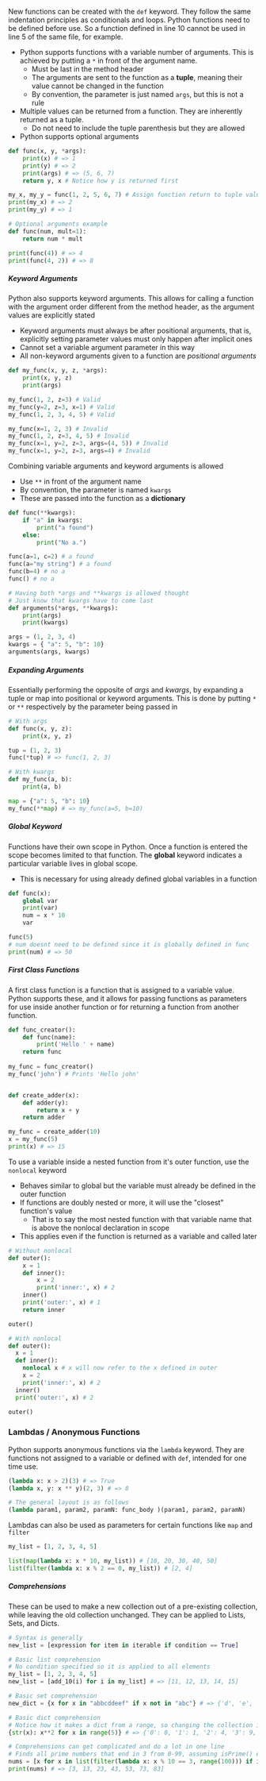 New functions can be created with the `def` keyword. They follow the same indentation principles as conditionals and loops. Python functions need to be defined before use. So a function defined in line 10 cannot be used in line 5 of the same file, for example.
- Python supports functions with a variable number of arguments. This is achieved by putting a `*` in front of the argument name. 
	- Must be last in the method header
	- The arguments are sent to the function as a **tuple**, meaning their value cannot be changed in the function
	- By convention, the parameter is just named `args`, but this is not a rule
- Multiple values can be returned from a function. They are inherently returned as a tuple.
	- Do not need to include the tuple parenthesis but they are allowed
- Python supports optional arguments

```python
def func(x, y, *args):
	print(x) # => 1
	print(y) # => 2
	print(args) # => (5, 6, 7)
	return y, x # Notice how y is returned first

my_x, my_y = func(1, 2, 5, 6, 7) # Assign function return to tuple values
print(my_x) # => 2
print(my_y) # => 1

# Optional arguments example
def func(num, mult=1):
	return num * mult

print(func(4)) # => 4
print(func(4, 2)) # => 8
```

##### Keyword Arguments
Python also supports keyword arguments. This allows for calling a function with the argument order different from the method header, as the argument values are explicitly stated 
- Keyword arguments must always be after positional arguments, that is, explicitly setting parameter values must only happen after implicit ones
- Cannot set a variable argument parameter in this way 
- All non-keyword arguments given to a function are *positional arguments*

```python
def my_func(x, y, z, *args):
	print(x, y, z)
	print(args)

my_func(1, 2, z=3) # Valid
my_func(y=2, z=3, x=1) # Valid
my_func(1, 2, 3, 4, 5) # Valid

my_func(x=1, 2, 3) # Invalid
my_func(1, 2, z=3, 4, 5) # Invalid
my_func(x=1, y=2, z=3, args=(4, 5)) # Invalid
my_func(x=1, y=2, z=3, args=4) # Invalid
```

Combining variable arguments and keyword arguments is allowed
- Use `**` in front of the argument name
- By convention, the parameter is named `kwargs`
- These are passed into the function as a **dictionary**

```python
def func(**kwargs):
	if "a" in kwargs:
		print("a found")
	else:
		print("No a.")

func(a=1, c=2) # a found
func(a="my string") # a found
func(b=4) # no a
func() # no a

# Having both *args and **kwargs is allowed thought
# Just know that kwargs have to come last
def arguments(*args, **kwargs):
	print(args)
	print(kwargs)

args = (1, 2, 3, 4)
kwargs = { "a": 5, "b": 10}
arguments(args, kwargs)
```

##### Expanding Arguments
Essentially performing the opposite of *args* and *kwargs*, by expanding a tuple or map into positional or keyword arguments. This is done by putting `*` or `**` respectively by the parameter being passed in

```python
# With args
def func(x, y, z):
	print(x, y, z)

tup = (1, 2, 3)
func(*tup) # => func(1, 2, 3)

# With kwargs
def my_func(a, b):
	print(a, b)

map = {"a": 5, "b": 10}
my_func(**map) # => my_func(a=5, b=10)
```

##### Global Keyword
Functions have their own scope in Python. Once a function is entered the scope becomes limited to that function. The **global** keyword indicates a particular variable lives in global scope.
- This is necessary for using already defined global variables in a function

```python
def func(x):
	global var
	print(var)
	num = x * 10
	var 

func(5)
# num doesnt need to be defined since it is globally defined in func
print(num) # => 50
```

##### First Class Functions
A first class function is a function that is assigned to a variable value. Python supports these, and it allows for passing functions as parameters for use inside another function or for returning a function from another function.

```python
def func_creator():
	def func(name):
		print('Hello ' + name)
	return func
	
my_func = func_creator()
my_func('john') # Prints 'Hello john'


def create_adder(x):
	def adder(y):
		return x + y
	return adder

my_func = create_adder(10)
x = my_func(5)
print(x) # => 15
```

To use a variable inside a nested function from it's outer function, use the `nonlocal` keyword
- Behaves similar to global but the variable must already be defined in the outer function
- If functions are doubly nested or more, it will use the "closest" function's value
	- That is to say the most nested function with that variable name that is above the nonlocal declaration in scope
- This applies even if the function is returned as a variable and called later

```python
# Without nonlocal
def outer():
	x = 1
	def inner():
		x = 2
		print('inner:', x) # 2
	inner()
	print('outer:', x) # 1
	return inner

outer()

# With nonlocal
def outer():
  x = 1
  def inner():
    nonlocal x # x will now refer to the x defined in outer
    x = 2
    print('inner:', x) # 2    
  inner()
  print('outer:', x) # 2

outer()
```

### Lambdas / Anonymous Functions
Python supports anonymous functions via the `lambda` keyword. They are functions not assigned to a variable or defined with `def`, intended for one time use. 

```python
(lambda x: x > 2)(3) # => True
(lambda x, y: x ** y)(2, 3) # => 8

# The general layout is as follows
(lambda param1, param2, paramN: func_body )(param1, param2, paramN)
```

Lambdas can also be used as parameters for certain functions like `map` and `filter`

```python
my_list = [1, 2, 3, 4, 5]

list(map(lambda x: x * 10, my_list)) # [10, 20, 30, 40, 50]
list(filter(lambda x: x % 2 == 0, my_list)) # [2, 4]
```

##### Comprehensions
These can be used to make a new collection out of a pre-existing collection, while leaving the old collection unchanged. They can be applied to Lists, Sets, and Dicts.

```python
# Syntax is generally
new_list = [expression for item in iterable if condition == True]

# Basic list comprehension
# No condition specified so it is applied to all elements
my_list = [1, 2, 3, 4, 5]
new_list = [add_10(i) for i in my_list] # => [11, 12, 13, 14, 15]

# Basic set comprehension
new_dict = {x for x in "abbcddeef" if x not in "abc"} # => {'d', 'e', 'f'}

# Basic dict comprehension
# Notice how it makes a dict from a range, so changing the collection is allowed
{str(x): x**2 for x in range(5)} # => {'0': 0, '1': 1, '2': 4, '3': 9, '4': 16}

# Comprehensions can get complicated and do a lot in one line
# Finds all prime numbers that end in 3 from 0-99, assuming isPrime() exists
nums = [x for x in list(filter(lambda x: x % 10 == 3, range(100))) if isPrime(x)]
print(nums) # => [3, 13, 23, 43, 53, 73, 83]
```